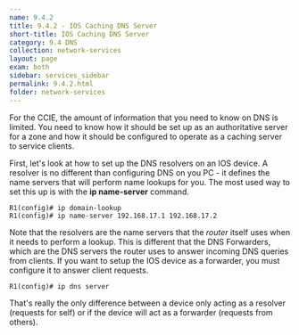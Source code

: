 ```yaml
---
name: 9.4.2
title: 9.4.2 - IOS Caching DNS Server
short-title: IOS Caching DNS Server
category: 9.4 DNS
collection: network-services
layout: page
exam: both
sidebar: services_sidebar
permalink: 9.4.2.html
folder: network-services
---
```

For the CCIE, the amount of information that you need to know on DNS is limited. You need to know how it should be set up as an authoritative server for a zone and how it should be configured to operate as a caching server to service clients.

First, let's look at how to set up the DNS resolvers on an IOS device. A resolver is no different than configuring DNS on you PC - it defines the name servers that will perform name lookups for you. The most used way to set this up is with the **ip name-server** command.
```
R1(config)# ip domain-lookup
R1(config)# ip name-server 192.168.17.1 192.168.17.2
```

Note that the resolvers are the name servers that the *router* itself uses when it needs to perform a lookup. This is different that the DNS Forwarders, which are the DNS servers the router uses to answer incoming DNS queries from clients. If you want to setup the IOS device as a forwarder, you must configure it to answer client requests.
```
R1(config)# ip dns server
```
That's really the only difference between a device only acting as a resolver (requests for self) or if the device will act as a forwarder (requests from others).
